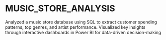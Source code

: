 # MUSIC_STORE_ANALYSIS
Analyzed a music store database using SQL to extract customer spending patterns, top genres, and artist performance. Visualized key insights through interactive dashboards in Power BI for data-driven decision-making
